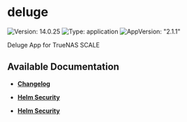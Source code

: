 # deluge

![Version: 14.0.25](https://img.shields.io/badge/Version-14.0.25-informational?style=flat-square) ![Type: application](https://img.shields.io/badge/Type-application-informational?style=flat-square) ![AppVersion: "2.1.1"](https://img.shields.io/badge/AppVersion-"2.1.1"-informational?style=flat-square)

Deluge App for TrueNAS SCALE

## Available Documentation

- [**Changelog**](CHANGELOG)

- [**Helm Security**](container-security)

- [**Helm Security**](helm-security)

